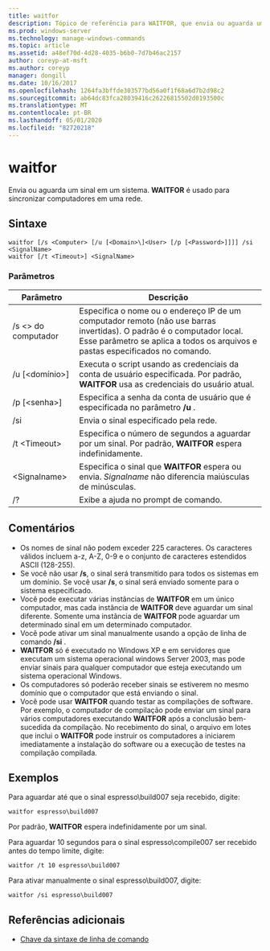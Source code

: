 ```yaml
---
title: waitfor
description: Tópico de referência para WAITFOR, que envia ou aguarda um sinal em um sistema. **WAITFOR** é usado para sincronizar computadores em uma rede.
ms.prod: windows-server
ms.technology: manage-windows-commands
ms.topic: article
ms.assetid: a48ef70d-4d28-4035-b6b0-7d7b46ac2157
author: coreyp-at-msft
ms.author: coreyp
manager: dongill
ms.date: 10/16/2017
ms.openlocfilehash: 1264fa3bffde303577bd56a0f1f68a6d7b2d98c2
ms.sourcegitcommit: ab64dc83fca28039416c26226815502d0193500c
ms.translationtype: MT
ms.contentlocale: pt-BR
ms.lasthandoff: 05/01/2020
ms.locfileid: "82720218"
---
```

# <a name="waitfor"></a>waitfor



Envia ou aguarda um sinal em um sistema. **WAITFOR** é usado para sincronizar computadores em uma rede.



## <a name="syntax"></a>Sintaxe

```
waitfor [/s <Computer> [/u [<Domain>\]<User> [/p [<Password>]]]] /si <SignalName>
waitfor [/t <Timeout>] <SignalName>
```

### <a name="parameters"></a>Parâmetros

|       Parâmetro       |                                                                                         Descrição                                                                                          |
|-----------------------|----------------------------------------------------------------------------------------------------------------------------------------------------------------------------------------------|
|    /s \<> do computador     | Especifica o nome ou o endereço IP de um computador remoto (não use barras invertidas). O padrão é o computador local. Esse parâmetro se aplica a todos os arquivos e pastas especificados no comando. |
| /u [\<domínio>\]<User> |                              Executa o script usando as credenciais da conta de usuário especificada. Por padrão, **WAITFOR** usa as credenciais do usuário atual.                               |
|   /p [\<senha>]    |                                                    Especifica a senha da conta de usuário que é especificada no parâmetro **/u** .                                                     |
|          /si          |                                                                        Envia o sinal especificado pela rede.                                                                        |
|     /t \<Timeout>     |                                              Especifica o número de segundos a aguardar por um sinal. Por padrão, **WAITFOR** espera indefinidamente.                                               |
|     \<Signalname>     |                                                Especifica o sinal que **WAITFOR** espera ou envia. *Signalname* não diferencia maiúsculas de minúsculas.                                                 |
|          /?           |                                                                             Exibe a ajuda no prompt de comando.                                                                             |

## <a name="remarks"></a>Comentários

-   Os nomes de sinal não podem exceder 225 caracteres. Os caracteres válidos incluem a-z, A-Z, 0-9 e o conjunto de caracteres estendidos ASCII (128-255).
-   Se você não usar **/s**, o sinal será transmitido para todos os sistemas em um domínio. Se você usar **/s**, o sinal será enviado somente para o sistema especificado.
-   Você pode executar várias instâncias de **WAITFOR** em um único computador, mas cada instância de **WAITFOR** deve aguardar um sinal diferente. Somente uma instância de **WAITFOR** pode aguardar um determinado sinal em um determinado computador.
-   Você pode ativar um sinal manualmente usando a opção de linha de comando **/si** .
-   **WAITFOR** só é executado no Windows XP e em servidores que executam um sistema operacional windows Server 2003, mas pode enviar sinais para qualquer computador que esteja executando um sistema operacional Windows.
-   Os computadores só poderão receber sinais se estiverem no mesmo domínio que o computador que está enviando o sinal.
-   Você pode usar **WAITFOR** quando testar as compilações de software. Por exemplo, o computador de compilação pode enviar um sinal para vários computadores executando **WAITFOR** após a conclusão bem-sucedida da compilação. No recebimento do sinal, o arquivo em lotes que inclui o **WAITFOR** pode instruir os computadores a iniciarem imediatamente a instalação do software ou a execução de testes na compilação compilada.

## <a name="examples"></a>Exemplos

Para aguardar até que o sinal espresso\build007 seja recebido, digite:
```
waitfor espresso\build007
```
Por padrão, **WAITFOR** espera indefinidamente por um sinal.

Para aguardar 10 segundos para o sinal espresso\compile007 ser recebido antes do tempo limite, digite:
```
waitfor /t 10 espresso\build007
```
Para ativar manualmente o sinal espresso\build007, digite:
```
waitfor /si espresso\build007
```

## <a name="additional-references"></a>Referências adicionais

- [Chave da sintaxe de linha de comando](command-line-syntax-key.md)